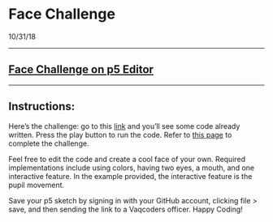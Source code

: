 # Face Challenge
10/31/18

---

## [Face Challenge on p5 Editor](https://editor.p5js.org/vaqcoders/sketches/ry7QZx_hm)

---

## Instructions:
Here’s the challenge: go to this [link](https://editor.p5js.org/vaqcoders/sketches/ry7QZx_hm) and you’ll see some code already written. Press the play button to run the code. Refer to [this page](https://p5js.org/reference/#group-Shape) to complete the challenge.

Feel free to edit the code and create a cool face of your own. Required implementations include using colors, having two eyes, a mouth, and one interactive feature. In the example provided, the interactive feature is the pupil movement.

Save your p5 sketch by signing in with your GitHub account, clicking file > save, and then sending the link to a Vaqcoders officer. Happy Coding!
